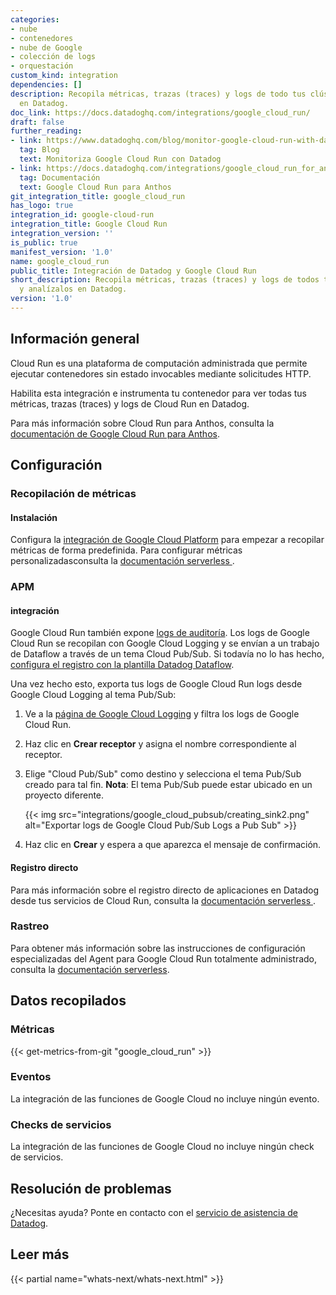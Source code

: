 ```yaml
---
categories:
- nube
- contenedores
- nube de Google
- colección de logs
- orquestación
custom_kind: integration
dependencies: []
description: Recopila métricas, trazas (traces) y logs de todo tus clústeres y analízalos
  en Datadog.
doc_link: https://docs.datadoghq.com/integrations/google_cloud_run/
draft: false
further_reading:
- link: https://www.datadoghq.com/blog/monitor-google-cloud-run-with-datadog/
  tag: Blog
  text: Monitoriza Google Cloud Run con Datadog
- link: https://docs.datadoghq.com/integrations/google_cloud_run_for_anthos/
  tag: Documentación
  text: Google Cloud Run para Anthos
git_integration_title: google_cloud_run
has_logo: true
integration_id: google-cloud-run
integration_title: Google Cloud Run
integration_version: ''
is_public: true
manifest_version: '1.0'
name: google_cloud_run
public_title: Integración de Datadog y Google Cloud Run
short_description: Recopila métricas, trazas (traces) y logs de todos tus clústeres
  y analízalos en Datadog.
version: '1.0'
---
```


<!--  CON ORIGEN EN https://github.com/DataDog/dogweb -->
## Información general

Cloud Run es una plataforma de computación administrada que permite ejecutar contenedores sin estado invocables mediante solicitudes HTTP.

Habilita esta integración e instrumenta tu contenedor para ver todas tus métricas, trazas (traces) y logs de Cloud Run en Datadog.

Para más información sobre Cloud Run para Anthos, consulta la [documentación de Google Cloud Run para Anthos][1].

## Configuración

### Recopilación de métricas

#### Instalación

Configura la [integración de Google Cloud Platform][2] para empezar a recopilar métricas de forma predefinida. Para configurar <txprotected>métricas personalizadas</txprotected>consulta la [documentación serverless ][3]. 

### APM

#### integración
Google Cloud Run también expone [logs de auditoría][4].
Los logs de Google Cloud Run se recopilan con Google Cloud Logging y se envían a un trabajo de Dataflow a través de un tema Cloud Pub/Sub. Si todavía no lo has hecho, [configura el registro con la plantilla Datadog Dataflow][5].

Una vez hecho esto, exporta tus logs de Google Cloud Run logs desde Google Cloud Logging al tema Pub/Sub:

1. Ve a la [página de Google Cloud Logging][6] y filtra los logs de Google Cloud Run.
2. Haz clic en **Crear receptor** y asigna el nombre correspondiente al receptor.
3. Elige "Cloud Pub/Sub" como destino y selecciona el tema Pub/Sub creado para tal fin. **Nota**: El tema Pub/Sub puede estar ubicado en un proyecto diferente.

    {{< img src="integrations/google_cloud_pubsub/creating_sink2.png" alt="Exportar logs de Google Cloud Pub/Sub Logs a Pub Sub" >}}

4. Haz clic en **Crear** y espera a que aparezca el mensaje de confirmación.

#### Registro directo
Para más información sobre el registro directo de aplicaciones en Datadog desde tus servicios de Cloud Run, consulta la [documentación serverless ][3].

### Rastreo

Para obtener más información sobre las instrucciones de configuración especializadas del Agent para Google Cloud Run totalmente administrado, consulta la [documentación serverless][3].

## Datos recopilados

### Métricas
{{< get-metrics-from-git "google_cloud_run" >}}


### Eventos

La integración de las funciones de Google Cloud no incluye ningún evento.

### Checks de servicios

La integración de las funciones de Google Cloud no incluye ningún check de servicios.


## Resolución de problemas

¿Necesitas ayuda? Ponte en contacto con el [servicio de asistencia de Datadog][8].

## Leer más

{{< partial name="whats-next/whats-next.html" >}}

[1]: https://docs.datadoghq.com/es/integrations/google_cloud_run_for_anthos/
[2]: https://docs.datadoghq.com/es/integrations/google_cloud_platform/
[3]: https://docs.datadoghq.com/es/serverless/google_cloud_run
[4]: https://cloud.google.com/run/docs/audit-logging
[5]: https://docs.datadoghq.com/es/integrations/google_cloud_platform/#log-collection
[6]: https://console.cloud.google.com/logs/viewer
[7]: https://github.com/DataDog/dogweb/blob/prod/integration/google_cloud_run/google_cloud_run_metadata.csv
[8]: https://docs.datadoghq.com/es/help/